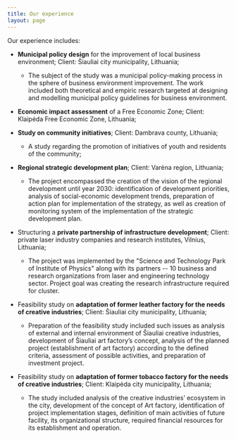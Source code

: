 ```yaml
---
title: Our experience
layout: page
---
```


Our experience includes:

* **Municipal policy design** for the improvement of local business environment; Client: Šiauliai city municipality, Lithuania;

	* The subject of the study was a municipal policy-making process in the sphere of business environment improvement. The work included both theoretical and empiric research targeted at designing and modelling municipal policy guidelines for business environment. 


* **Economic impact assessment** of a Free Economic Zone; Client: Klaipėda Free Economic Zone, Lithuania;
	

* **Study on community initiatives**; Client: Dambrava county, Lithuania;

	* A study regarding the promotion of initiatives of youth and residents of the community;


* **Regional strategic development plan**; Client: Varėna region, Lithuania;

	* The project encompassed the creation of the vision of the regional development until year 2030: identification of development priorities, analysis of social-economic development trends, preparation of action plan for implementation of the strategy, as well as creation of monitoring system of the implementation of the strategic development plan.


* Structuring a **private partnership of infrastructure development**; Client: private laser industry companies and research institutes, Vilnius, Lithuania;

	* The project was implemented by the "Science and Technology Park of Institute of Physics" along with its partners -- 10 business and research organizations from laser and engineering technology sector. Project goal was creating the research infrastructure required for cluster. 


* Feasibility study on **adaptation of former leather factory for the needs of creative industries**; Client: Šiauliai city municipality, Lithuania; 

	* Preparation of the feasibility study included such issues as analysis of external and internal environment of Šiauliai creative industries, development of Šiauliai art factory’s concept, analysis of the planned project (establishment of art factory) according to the defined criteria, assessment of possible activities, and preparation of investment project. 


* Feasibility study on **adaptation of former tobacco factory for the needs of creative industries**; Client: Klaipėda city municipality, Lithuania;

	* The study included analysis of the creative industries’ ecosystem in the city, development of the concept of Art factory, identification of project implementation stages, definition of main activities of future facility, its organizational structure, required financial resources for its establishment and operation.